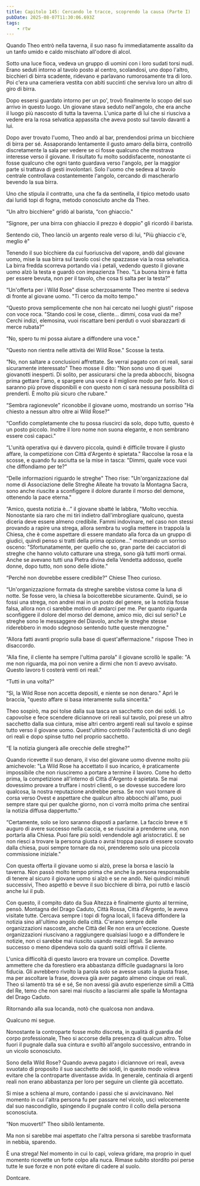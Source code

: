 ```yaml
---
title: Capitolo 145: Cercando le tracce, scoprendo la causa (Parte I)
pubDate: 2025-08-07T11:30:06.693Z
tags:
    - rtw
---
```



Quando Theo entrò nella taverna, il suo naso fu immediatamente assalito da un tanfo umido e caldo mischiato all'odore di alcol.


Sotto una luce fioca, vedeva un gruppo di uomini con i loro sudati torsi nudi. Erano seduti intorno al tavolo posto al centro, scolandosi, uno dopo l'altro, bicchieri di birra scadente, ridevano e parlavano rumorosamente tra di loro. Poi c'era una cameriera vestita con abiti succinti che serviva loro un altro di giro di birra.


Dopo essersi guardato intorno per un po', trovò finalmente lo scopo del suo arrivo in questo luogo. Un giovane stava seduto nell'angolo, che era anche il luogo più nascosto di tutta la taverna. L'unica parte di lui che si riusciva a vedere era la rosa selvatica appassita che aveva posto sul tavolo davanti a lui.


Dopo aver trovato l'uomo, Theo andò al bar, prendendosi prima un bicchiere di birra per sé. Assaporando lentamente il gusto amaro della birra, controllò discretamente la sala per vedere se ci fosse qualcuno che mostrava interesse verso il giovane. Il risultato fu molto soddisfacente, nonostante ci fosse qualcuno che ogni tanto guardava verso l'angolo, per la maggior parte si trattava di gesti involontari. Solo l'uomo che sedeva al tavolo centrale controllava costantemente l'angolo, cercando di mascherarlo bevendo la sua birra.


Uno che stipula il contratto, una che fa da sentinella, il tipico metodo usato dai luridi topi di fogna, metodo conosciuto anche da Theo.


“Un altro bicchiere" gridò al barista,  “con ghiaccio."


“Signore, per una birra con ghiaccio il prezzo è doppio" gli ricordò il barista.


Sentendo ciò, Theo lanciò un argento reale verso di lui, "Più ghiaccio c'è, meglio è"


Tenendo il suo bicchiere da cui fuoriusciva del vapore, andò dal giovane uomo, mise la sua birra sul tavolo così che spazzasse via la rosa selvatica. La birra fredda scorreva portando via i petali, vedendo questo il giovane uomo alzò la testa e guardò con impazienza Theo. "La buona birra è fatta per essere bevuta, non per il tavolo, che cosa ti salta per la testa?"


“Un'offerta per i Wild Rose" disse scherzosamente Theo mentre si sedeva di fronte al giovane uomo. "Ti cerco da molto tempo."


“Questo prova semplicemente che non hai cercato nei luoghi giusti" rispose con voce roca. "Stando così le cose, cliente... dimmi, cosa vuoi da me? Cerchi indizi, elemosina, vuoi riscattare beni perduti o vuoi sbarazzarti di merce rubata?"


“No, spero tu mi possa aiutare a diffondere una voce."


“Questo non rientra nelle attività dei Wild Rose." Scosse la testa.


“No, non saltare a conclusioni affrettate. Se verrai pagato con ori reali, sarai sicuramente interessato" Theo mosse il dito: "Non sono uno di quei giovanotti inesperti. Di solito, per assicurarsi che la preda abbocchi, bisogna prima gettare l'amo, e spargere una voce è il migliore modo per farlo. Non ci saranno più prove disponibili e con questo non ci sarà nessuna possibilità di prenderti. È molto più sicuro che rubare."


“Sembra ragionevole" riconobbe il giovane uomo, mostrando un sorriso "Ha chiesto a nessun altro oltre ai Wild Rose?"


“Confido completamente che tu possa riuscirci da solo, dopo tutto, questo è un posto piccolo. Inoltre il loro nome non suona elegante, e non sembrano essere così capaci."


“L'unità operativa qui è davvero piccola, quindi è difficile trovare il giusto affare, la competizione con Città d'Argento è spietata." Raccolse la rosa e la scosse, e quando fu asciutta se la mise in tasca: "Dimmi, quale voce vuoi che diffondiamo per te?"


“Delle informazioni riguardo le streghe" Theo rise: "Un'organizzazione dal nome di Associazione delle Streghe Alleate ha trovato la Montagna Sacra, sono anche riuscite a sconfiggere il dolore durante il morso del demone, ottenendo la pace eterna."


“Amico, questa notizia è...” il giovane sbatté le labbra, "Molto vecchia. Nonostante sia raro che mi tiri indietro dall'imbrogliare qualcuno, questa diceria deve essere almeno credibile. Fammi indovinare, nel caso non stessi provando a rapire una strega, allora sembra tu voglia mettere in trappola la Chiesa, che è come aspettare di essere mandato alla forca da un gruppo di giudici, quindi penso si tratti della prima opzione..." mostrando un sorriso osceno: "Sfortunatamente, per quello che so, gran parte dei cacciatori di streghe che hanno voluto catturare una strega, sono già tutti morti ormai. Anche se avevano tutti una Pietra divina della Vendetta addosso, quelle donne, dopo tutto, non sono delle idiote."


“Perché non dovrebbe essere credibile?" Chiese Theo curioso.


“Un'organizzazione formata da streghe sarebbe vistosa come la luna di notte. Se fosse vero, la chiesa la boicotterebbe sicuramente. Quindi, se io fossi una strega, non andrei mai in un posto del genere, se la notizia fosse falsa, allora non ci sarebbe motivo di andarci per me. Per quanto riguarda sconfiggere il dolore del morso del demone, amico mio, dici sul serio? Le streghe sono le messaggere del Diavolo, anche le streghe stesse riderebbero in modo sdegnoso sentendo tutte queste menzogne."


“Allora fatti avanti proprio sulla base di quest'affermazione." rispose Theo in disaccordo.


“Alla fine, il cliente ha sempre l'ultima parola" il giovane scrollò le spalle: "A me non riguarda, ma poi non venire a dirmi che non ti avevo avvisato. Questo lavoro ti costerà venti ori reali."


“Tutti in una volta?"


“Sì, la Wild Rose non accetta depositi, e niente se non denaro." Aprì le braccia, "questo affare si basa interamente sulla sincerità."


Theo sospirò, ma poi tolse dalla sua tasca un sacchetto con dei soldi. Lo capovolse e fece scendere diciannove ori reali sul tavolo, poi prese un altro sacchetto dalla sua cintura, mise altri centro argenti reali sul tavolo e spinse tutto verso il giovane uomo. Quest'ultimo controllò l'autenticità di uno degli ori reali e dopo spinse tutto nel proprio sacchetto.


“E la notizia giungerà alle orecchie delle streghe?"


Quando ricevette il suo denaro, il viso del giovane uomo divenne molto più amichevole: "La Wild Rose ha accettato il suo incarico, è praticamente impossibile che non riusciremo a portare a termine il lavoro. Come ho detto prima, la competizione all'interno di Città d'Argento è spietata. Se mai dovessimo provare a truffare i nostri clienti, o se dovesse succedere loro qualcosa, la nostra reputazione andrebbe persa. Se non vuoi tornare di corsa verso Ovest e aspettare che qualcun altro abbocchi all'amo, puoi sempre stare qui per qualche giorno, non ci vorrà molto prima che sentirai la notizia diffusa dappertutto.”


“Certamente, solo se loro saranno disposti a parlarne. La faccio breve e ti auguro di avere successo nella caccia, e se riuscirai a prenderne una, non portarla alla Chiesa. Puoi fare più soldi vendendole agli aristocratici. E se non riesci a trovare la persona giusta o avrai troppa paura di essere scovato dalla chiesa, puoi sempre tornare da noi, prenderemo solo una piccola commissione iniziale."


Con questa offerta il giovane uomo si alzò, prese la borsa e lasciò la taverna. Non passò molto tempo prima che anche la persona responsabile di tenere al sicuro il giovane uomo si alzò e se ne andò. Nei quindici minuti successivi, Theo aspettò e bevve il suo bicchiere di birra, poi ruttò e lasciò anche lui il pub.


Con questo, il compito dato da Sua Altezza è finalmente giunto al termine, pensò. Montagna del Drago Caduto, Città Rossa, Città d'Argento, le aveva visitate tutte. Cercava sempre i topi di fogna locali, li faceva diffondere la notizia sino all'ultimo angolo della città. C'erano sempre delle organizzazioni nascoste, anche Città del Re non era un'eccezione. Queste organizzazioni riuscivano a raggiungere qualsiasi luogo e a diffondere le notizie, non ci sarebbe mai riuscito usando mezzi legali. Se avevano successo o meno dipendeva solo da quanti soldi offriva il cliente.


L'unica difficoltà di questo lavoro era trovare un complice. Dovette ammettere che da forestiero era abbastanza difficile guadagnarsi la loro fiducia. Gli avrebbero rivolto la parola solo se avesse usato la giusta frase, ma per ascoltare la frase, doveva già aver pagato almeno cinque ori reali. Theo sì lamentò tra sé e sé, Se non avessi già avuto esperienze simili a Città del Re, temo che non sarei mai riuscito a lasciarmi alle spalle la Montagna del Drago Caduto.


Ritornando alla sua locanda, notò che qualcosa non andava.


Qualcuno mi segue.






Nonostante la controparte fosse molto discreta, in qualità di guardia del corpo professionale, Theo si accorse della presenza di qualcun altro. Tolse fuori il pugnale dalla sua cintura e svoltò all'angolo successivo, entrando in un vicolo sconosciuto.


Sono della Wild Rose? Quando aveva pagato i diciannove ori reali, aveva svuotato di proposito il suo sacchetto dei soldi, in questo modo voleva evitare che la controparte diventasse avida. In generale, centinaia di argenti reali non erano abbastanza per loro per seguire un cliente già accettato.


Si mise a schiena al muro, contando i passi che si avvicinavano. Nel momento in cui l'altra persona fu per passare nel vicolo, uscì velocemente dal suo nascondiglio, spingendo il pugnale contro il collo della persona sconosciuta.


“Non muoverti!" Theo sibilò lentamente.


Ma non si sarebbe mai aspettato che l'altra persona si sarebbe trasformata in nebbia, sparendo.


È una strega!  Nel momento in cui lo capì, voleva gridare, ma proprio in quel momento ricevette un forte colpo alla nuca. Rimase subito stordito poi perse tutte le sue forze e non poté evitare di cadere al suolo.




Dontcare.


                                                        




